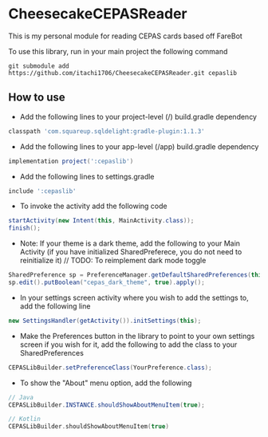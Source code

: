 CheesecakeCEPASReader
========

This is my personal module for reading CEPAS cards based off FareBot

To use this library, run in your main project the following command

`git submodule add https://github.com/itachi1706/CheesecakeCEPASReader.git cepaslib`

## How to use

* Add the following lines to your project-level (/) build.gradle dependency
```gradle
classpath 'com.squareup.sqldelight:gradle-plugin:1.1.3'
```
* Add the following lines to your app-level (/app) build.gradle dependency
```gradle
implementation project(':cepaslib')
```
* Add the following lines to settings.gradle
```gradle
include ':cepaslib'
```
* To invoke the activity add the following code
```java
startActivity(new Intent(this, MainActivity.class));
finish();
```
* Note: If your theme is a dark theme, add the following to your Main Activity (if you have initialized SharedPreferece, you do not need to reinitialize it)
// TODO: To reimplement dark mode toggle
```java
SharedPreference sp = PreferenceManager.getDefaultSharedPreferences(this.getApplicationContext());
sp.edit().putBoolean("cepas_dark_theme", true).apply();
```
* In your settings screen activity where you wish to add the settings to, add the following line 
```java
new SettingsHandler(getActivity()).initSettings(this);
```
* Make the Preferences button in the library to point to your own settings screen if you wish for it, add the following to add the class to your SharedPreferences
```java
CEPASLibBuilder.setPreferenceClass(YourPreference.class);
```
* To show the "About" menu option, add the following  

```java
// Java
CEPASLibBuilder.INSTANCE.shouldShowAboutMenuItem(true);
```

```kotlin
// Kotlin
CEPASLibBuilder.shouldShowAboutMenuItem(true)
```
